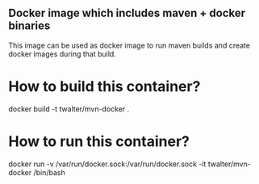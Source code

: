 ## Docker image which includes maven + docker binaries
This image can be used as docker image to run maven builds and create docker images during that build.

# How to build this container?
docker build -t twalter/mvn-docker .

# How to run this container?
docker run -v /var/run/docker.sock:/var/run/docker.sock -it twalter/mvn-docker /bin/bash
